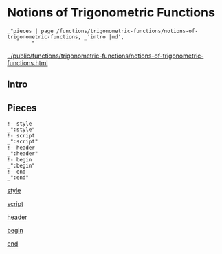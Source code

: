 # Notions of Trigonometric Functions

    _"pieces | page /functions/trigonometric-functions/notions-of-trigonometric-functions, _'intro |md',
            "

[../public/functions/trigonometric-functions/notions-of-trigonometric-functions.html](# "save:")


## Intro

## Pieces

    !- style
    _":style"
    !- script
    _":script"
    !- header
    _":header"
    !- begin
    _":begin"
    !- end
    _":end"

[style]() 

[script]()

[header]()

[begin]()

[end]()


